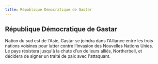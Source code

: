 ```yaml
---
title: République Démocratique de Gastar
---
```


République Démocratique de Gastar
---------------------------------

Nation du sud est de l'Asie, Gastar se joindra dans l'Alliance entre les trois nations voisines pour lutter contre l'invasion des Nouvelles Nations Unies. Le pays résistera jusqu'à la chute d'un de leurs alliés, Northerbell, et décidera de signer un traité de paix avec l'attaquant.

